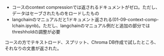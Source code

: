 - コースのcontext compressionでは返されるドキュメントがゼロ。ただし、データはセーブされたものをロードしたもの
- langchainのマニュアルだと1ドキュメント返される(01-09-context-comp-lchain.ipynb)。ただし、langchainのマニュアル例だと追加の部分ではthreshholdの調整が必要

コースの方でテキストロード、スプリット、Chroma DB作成で試したところ、それなりの文書が返された。
